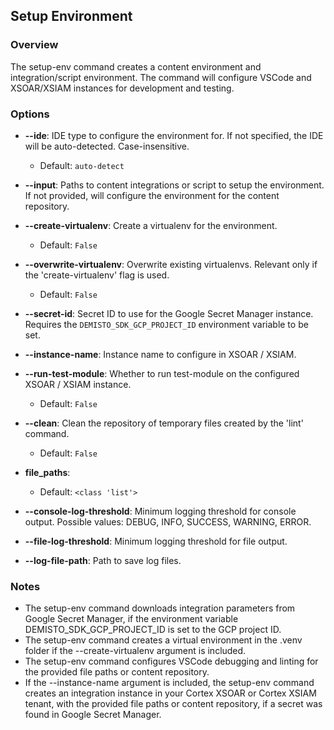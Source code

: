 ## Setup Environment

### Overview

The setup-env command creates a content environment and integration/script environment.
The command will configure VSCode and XSOAR/XSIAM instances for development and testing.
### Options

- **--ide**: IDE type to configure the environment for. If not specified, the IDE will be auto-detected. Case-insensitive.
  - Default: `auto-detect`

- **--input**: Paths to content integrations or script to setup the environment. If not provided, will configure the environment for the content repository.

- **--create-virtualenv**: Create a virtualenv for the environment.
  - Default: `False`

- **--overwrite-virtualenv**: Overwrite existing virtualenvs. Relevant only if the 'create-virtualenv' flag is used.
  - Default: `False`

- **--secret-id**: Secret ID to use for the Google Secret Manager instance. Requires the `DEMISTO_SDK_GCP_PROJECT_ID` environment variable to be set.

- **--instance-name**: Instance name to configure in XSOAR / XSIAM.

- **--run-test-module**: Whether to run test-module on the configured XSOAR / XSIAM instance.
  - Default: `False`

- **--clean**: Clean the repository of temporary files created by the 'lint' command.
  - Default: `False`

- **file_paths**:
  - Default: `<class 'list'>`

- **--console-log-threshold**: Minimum logging threshold for console output. Possible values: DEBUG, INFO, SUCCESS, WARNING, ERROR.

- **--file-log-threshold**: Minimum logging threshold for file output.

- **--log-file-path**: Path to save log files.
### Notes

- The setup-env command downloads integration parameters from Google Secret Manager, if the environment variable DEMISTO_SDK_GCP_PROJECT_ID is set to the GCP project ID.
- The setup-env command creates a virtual environment in the .venv folder if the --create-virtualenv argument is included.
- The setup-env command configures VSCode debugging and linting for the provided file paths or content repository.
- If the --instance-name argument is included, the setup-env command creates an integration instance in your Cortex XSOAR or Cortex XSIAM tenant, with the provided file paths or content repository, if a secret was found in Google Secret Manager.
